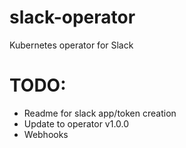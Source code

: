 # slack-operator
Kubernetes operator for Slack

# TODO: 
 - Readme for slack app/token creation
 - Update to operator v1.0.0
 - Webhooks
